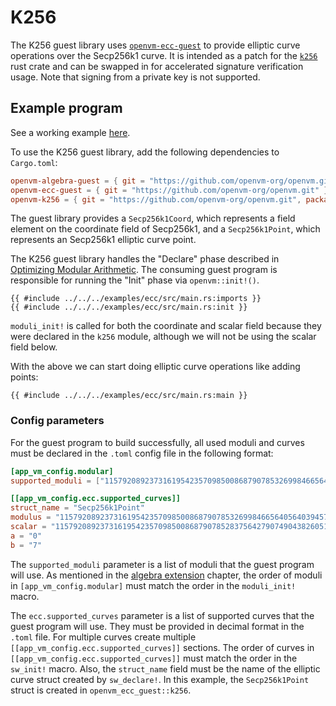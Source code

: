 # K256

The K256 guest library uses [`openvm-ecc-guest`](../custom-extensions/ecc.md) to provide elliptic curve operations over the Secp256k1 curve. It is intended as a patch for the [`k256`](https://crates.io/crates/k256) rust crate and can be swapped in for accelerated signature verification usage. Note that signing from a private key is not supported. 


## Example program

See a working example [here](https://github.com/openvm-org/openvm/blob/main/examples/ecc/src/main.rs).

To use the K256 guest library, add the following dependencies to `Cargo.toml`:

```toml
openvm-algebra-guest = { git = "https://github.com/openvm-org/openvm.git" }
openvm-ecc-guest = { git = "https://github.com/openvm-org/openvm.git" }
openvm-k256 = { git = "https://github.com/openvm-org/openvm.git", package = "k256" }
```

The guest library provides a `Secp256k1Coord`, which represents a field element on the coordinate field of Secp256k1, and a `Secp256k1Point`, which represents an Secp256k1 elliptic curve point.

The K256 guest library handles the "Declare" phase described in [Optimizing Modular Arithmetic](../custom-extensions/overview.md#optimizing-modular-arithmetic). The consuming guest program is responsible for running the "Init" phase via `openvm::init!()`.

```rust,no_run,noplayground
{{ #include ../../../examples/ecc/src/main.rs:imports }}
{{ #include ../../../examples/ecc/src/main.rs:init }}
```

`moduli_init!` is called for both the coordinate and scalar field because they were declared in the `k256` module, although we will not be using the scalar field below.

With the above we can start doing elliptic curve operations like adding points:

```rust,no_run,noplayground
{{ #include ../../../examples/ecc/src/main.rs:main }}
```

### Config parameters

For the guest program to build successfully, all used moduli and curves must be declared in the `.toml` config file in the following format:

```toml
[app_vm_config.modular]
supported_moduli = ["115792089237316195423570985008687907853269984665640564039457584007908834671663", "115792089237316195423570985008687907852837564279074904382605163141518161494337"]

[[app_vm_config.ecc.supported_curves]]
struct_name = "Secp256k1Point"
modulus = "115792089237316195423570985008687907853269984665640564039457584007908834671663"
scalar = "115792089237316195423570985008687907852837564279074904382605163141518161494337"
a = "0"
b = "7"
```

The `supported_moduli` parameter is a list of moduli that the guest program will use. As mentioned in the [algebra extension](../custom-extensions/algebra.md) chapter, the order of moduli in `[app_vm_config.modular]` must match the order in the `moduli_init!` macro.

The `ecc.supported_curves` parameter is a list of supported curves that the guest program will use. They must be provided in decimal format in the `.toml` file. For multiple curves create multiple `[[app_vm_config.ecc.supported_curves]]` sections. The order of curves in `[[app_vm_config.ecc.supported_curves]]` must match the order in the `sw_init!` macro.
Also, the `struct_name` field must be the name of the elliptic curve struct created by `sw_declare!`.
In this example, the `Secp256k1Point` struct is created in `openvm_ecc_guest::k256`.

